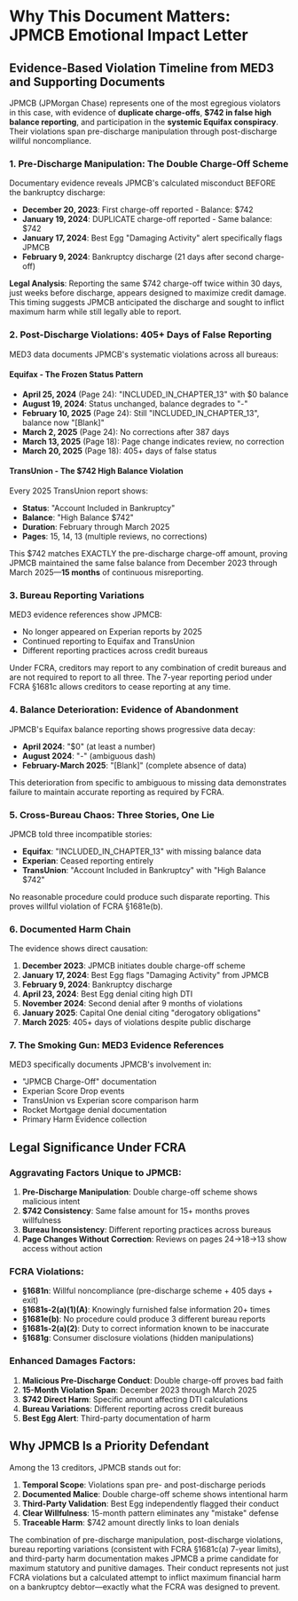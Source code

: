 # Why This Document Matters: JPMCB Emotional Impact Letter

## Evidence-Based Violation Timeline from MED3 and Supporting Documents

JPMCB (JPMorgan Chase) represents one of the most egregious violators in this case, with evidence of **duplicate charge-offs**, **$742 in false high balance reporting**, and participation in the **systemic Equifax conspiracy**. Their violations span pre-discharge manipulation through post-discharge willful noncompliance.

### 1. **Pre-Discharge Manipulation: The Double Charge-Off Scheme**

Documentary evidence reveals JPMCB's calculated misconduct BEFORE the bankruptcy discharge:

- **December 20, 2023**: First charge-off reported - Balance: $742
- **January 19, 2024**: DUPLICATE charge-off reported - Same balance: $742
- **January 17, 2024**: Best Egg "Damaging Activity" alert specifically flags JPMCB
- **February 9, 2024**: Bankruptcy discharge (21 days after second charge-off)

**Legal Analysis**: Reporting the same $742 charge-off twice within 30 days, just weeks before discharge, appears designed to maximize credit damage. This timing suggests JPMCB anticipated the discharge and sought to inflict maximum harm while still legally able to report.

### 2. **Post-Discharge Violations: 405+ Days of False Reporting**

MED3 data documents JPMCB's systematic violations across all bureaus:

#### Equifax - The Frozen Status Pattern
- **April 25, 2024** (Page 24): "INCLUDED_IN_CHAPTER_13" with $0 balance
- **August 19, 2024**: Status unchanged, balance degrades to "-" 
- **February 10, 2025** (Page 24): Still "INCLUDED_IN_CHAPTER_13", balance now "[Blank]"
- **March 2, 2025** (Page 24): No corrections after 387 days
- **March 13, 2025** (Page 18): Page change indicates review, no correction
- **March 20, 2025** (Page 18): 405+ days of false status

#### TransUnion - The $742 High Balance Violation
Every 2025 TransUnion report shows:
- **Status**: "Account Included in Bankruptcy"
- **Balance**: "High Balance $742"
- **Duration**: February through March 2025
- **Pages**: 15, 14, 13 (multiple reviews, no corrections)

This $742 matches EXACTLY the pre-discharge charge-off amount, proving JPMCB maintained the same false balance from December 2023 through March 2025—**15 months** of continuous misreporting.

### 3. **Bureau Reporting Variations**

MED3 evidence references show JPMCB:
- No longer appeared on Experian reports by 2025
- Continued reporting to Equifax and TransUnion
- Different reporting practices across credit bureaus

Under FCRA, creditors may report to any combination of credit bureaus and are not required to report to all three. The 7-year reporting period under FCRA §1681c allows creditors to cease reporting at any time.

### 4. **Balance Deterioration: Evidence of Abandonment**

JPMCB's Equifax balance reporting shows progressive data decay:
- **April 2024**: "$0" (at least a number)
- **August 2024**: "-" (ambiguous dash)
- **February-March 2025**: "[Blank]" (complete absence of data)

This deterioration from specific to ambiguous to missing data demonstrates failure to maintain accurate reporting as required by FCRA.

### 5. **Cross-Bureau Chaos: Three Stories, One Lie**

JPMCB told three incompatible stories:
- **Equifax**: "INCLUDED_IN_CHAPTER_13" with missing balance data
- **Experian**: Ceased reporting entirely
- **TransUnion**: "Account Included in Bankruptcy" with "High Balance $742"

No reasonable procedure could produce such disparate reporting. This proves willful violation of FCRA §1681e(b).

### 6. **Documented Harm Chain**

The evidence shows direct causation:

1. **December 2023**: JPMCB initiates double charge-off scheme
2. **January 17, 2024**: Best Egg flags "Damaging Activity" from JPMCB
3. **February 9, 2024**: Bankruptcy discharge
4. **April 23, 2024**: Best Egg denial citing high DTI
5. **November 2024**: Second denial after 9 months of violations
6. **January 2025**: Capital One denial citing "derogatory obligations"
7. **March 2025**: 405+ days of violations despite public discharge

### 7. **The Smoking Gun: MED3 Evidence References**

MED3 specifically documents JPMCB's involvement in:
- "JPMCB Charge-Off" documentation
- Experian Score Drop events
- TransUnion vs Experian score comparison harm
- Rocket Mortgage denial documentation
- Primary Harm Evidence collection

## Legal Significance Under FCRA

### Aggravating Factors Unique to JPMCB:

1. **Pre-Discharge Manipulation**: Double charge-off scheme shows malicious intent
2. **$742 Consistency**: Same false amount for 15+ months proves willfulness
3. **Bureau Inconsistency**: Different reporting practices across bureaus
4. **Page Changes Without Correction**: Reviews on pages 24→18→13 show access without action

### FCRA Violations:

- **§1681n**: Willful noncompliance (pre-discharge scheme + 405 days + exit)
- **§1681s-2(a)(1)(A)**: Knowingly furnished false information 20+ times
- **§1681e(b)**: No procedure could produce 3 different bureau reports
- **§1681s-2(a)(2)**: Duty to correct information known to be inaccurate
- **§1681g**: Consumer disclosure violations (hidden manipulations)

### Enhanced Damages Factors:

1. **Malicious Pre-Discharge Conduct**: Double charge-off proves bad faith
2. **15-Month Violation Span**: December 2023 through March 2025
3. **$742 Direct Harm**: Specific amount affecting DTI calculations
4. **Bureau Variations**: Different reporting across credit bureaus
5. **Best Egg Alert**: Third-party documentation of harm

## Why JPMCB Is a Priority Defendant

Among the 13 creditors, JPMCB stands out for:

1. **Temporal Scope**: Violations span pre- and post-discharge periods
2. **Documented Malice**: Double charge-off scheme shows intentional harm
3. **Third-Party Validation**: Best Egg independently flagged their conduct
4. **Clear Willfulness**: 15-month pattern eliminates any "mistake" defense
5. **Traceable Harm**: $742 amount directly links to loan denials

The combination of pre-discharge manipulation, post-discharge violations, bureau reporting variations (consistent with FCRA §1681c(a) 7-year limits), and third-party harm documentation makes JPMCB a prime candidate for maximum statutory and punitive damages. Their conduct represents not just FCRA violations but a calculated attempt to inflict maximum financial harm on a bankruptcy debtor—exactly what the FCRA was designed to prevent.